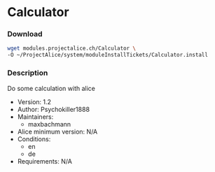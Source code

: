 # Calculator

### Download
```bash
wget modules.projectalice.ch/Calculator \
-O ~/ProjectAlice/system/moduleInstallTickets/Calculator.install
```

### Description
Do some calculation with alice

- Version: 1.2
- Author: Psychokiller1888
- Maintainers:
  - maxbachmann
- Alice minimum version: N/A
- Conditions:
  - en
  - de
- Requirements: N/A
